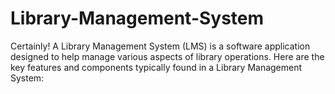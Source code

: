 # Library-Management-System
Certainly! A Library Management System (LMS) is a software application designed to help manage various aspects of library operations. Here are the key features and components typically found in a Library Management System:
<br>

